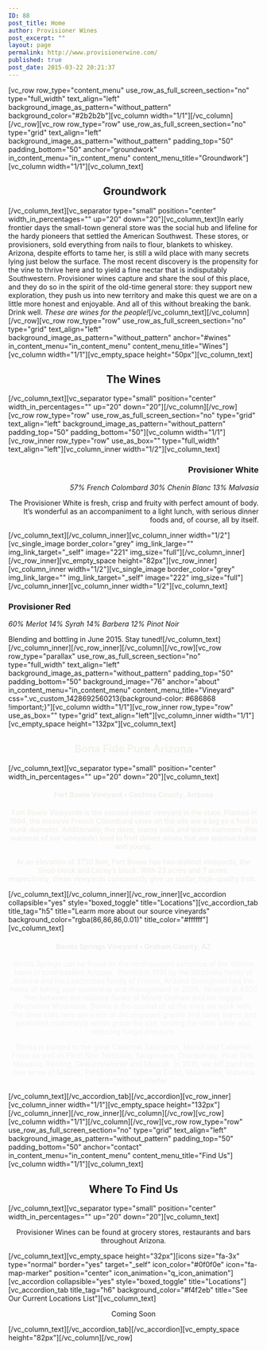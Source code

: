 ```yaml
---
ID: 88
post_title: Home
author: Provisioner Wines
post_excerpt: ""
layout: page
permalink: http://www.provisionerwine.com/
published: true
post_date: 2015-03-22 20:21:37
---
```

[vc_row row_type="content_menu" use_row_as_full_screen_section="no" type="full_width" text_align="left" background_image_as_pattern="without_pattern" background_color="#2b2b2b"][vc_column width="1/1"][/vc_column][/vc_row][vc_row row_type="row" use_row_as_full_screen_section="no" type="grid" text_align="left" background_image_as_pattern="without_pattern" padding_top="50" padding_bottom="50" anchor="groundwork" in_content_menu="in_content_menu" content_menu_title="Groundwork"][vc_column width="1/1"][vc_column_text]
<h2 style="text-align: center;"> Groundwork</h2>
[/vc_column_text][vc_separator type="small" position="center" width_in_percentages="" up="20" down="20"][vc_column_text]In early frontier days the small-town general store was the social hub and lifeline for the hardy pioneers that settled the American Southwest. These stores, or provisioners, sold everything from nails to flour, blankets to whiskey. Arizona, despite efforts to tame her, is still a wild place with many secrets lying just below the surface. The most recent discovery is the propensity for the vine to thrive here and to yield a fine nectar that is indisputably Southwestern. Provisioner wines capture and share the soul of this place, and they do so in the spirit of the old-time general store: they support new exploration, they push us into new territory and make this quest we are on a little more honest and enjoyable. And all of this without breaking the bank. Drink well. <em>These are wines for the people!</em>[/vc_column_text][/vc_column][/vc_row][vc_row row_type="row" use_row_as_full_screen_section="no" type="grid" text_align="left" background_image_as_pattern="without_pattern" anchor="#wines" in_content_menu="in_content_menu" content_menu_title="Wines"][vc_column width="1/1"][vc_empty_space height="50px"][vc_column_text]
<h2 style="text-align: center;">The Wines</h2>
[/vc_column_text][vc_separator type="small" position="center" width_in_percentages="" up="20" down="20"][/vc_column][/vc_row][vc_row row_type="row" use_row_as_full_screen_section="no" type="grid" text_align="left" background_image_as_pattern="without_pattern" padding_top="50" padding_bottom="50"][vc_column width="1/1"][vc_row_inner row_type="row" use_as_box="" type="full_width" text_align="left"][vc_column_inner width="1/2"][vc_column_text]
<h3 style="text-align: right;">Provisioner White</h3>
<p style="text-align: right;"><em>57% French Colombard 30% Chenin Blanc 13% Malvasia</em></p>
<p style="text-align: right;">The Provisioner White is fresh, crisp and fruity with perfect amount of body. It’s wonderful as an accompaniment to a light lunch, with serious dinner foods and, of course, all by itself.</p>
[/vc_column_text][/vc_column_inner][vc_column_inner width="1/2"][vc_single_image border_color="grey" img_link_large="" img_link_target="_self" image="221" img_size="full"][/vc_column_inner][/vc_row_inner][vc_empty_space height="82px"][vc_row_inner][vc_column_inner width="1/2"][vc_single_image border_color="grey" img_link_large="" img_link_target="_self" image="222" img_size="full"][/vc_column_inner][vc_column_inner width="1/2"][vc_column_text]
<h3>Provisioner Red</h3>
<em>60% Merlot 14% Syrah 14% Barbera 12% Pinot Noir</em>

Blending and bottling in June 2015. Stay tuned![/vc_column_text][/vc_column_inner][/vc_row_inner][/vc_column][/vc_row][vc_row row_type="parallax" use_row_as_full_screen_section="no" type="full_width" text_align="left" background_image_as_pattern="without_pattern" padding_top="50" padding_bottom="50" background_image="76" anchor="about" in_content_menu="in_content_menu" content_menu_title="Vineyard" css=".vc_custom_1428692560213{background-color: #686868 !important;}"][vc_column width="1/1"][vc_row_inner row_type="row" use_as_box="" type="grid" text_align="left"][vc_column_inner width="1/1"][vc_empty_space height="132px"][vc_column_text]
<h2 style="text-align: center;"><span style="color: #f4f2eb;">Bona Fide Pure Arizona</span></h2>
[/vc_column_text][vc_separator type="small" position="center" width_in_percentages="" up="20" down="20"][vc_column_text]
<h4 style="text-align: center;"><span style="color: #f2eee9;">Fort Bowie Vineyard • Cochise County, Arizona</span></h4>
<p style="text-align: center;"><span style="color: #f2eee9; font-weight: 500;"> Fort Bowie Vineyards is the second oldest vineyard in the state. Planted in 1984, the massive French Colombard vines on the site are a big as a foot in trunk diameter. Additionally, the deep, loamy soils and warm summers (the warmest of our vineyards) lend to fruit driven wines that are approachable and young.</span></p>
<p style="text-align: center;"><span style="color: #f2eee9; font-weight: 500;">At an elevation of 3750 feet, Fort Bowie has two distinct vineyards, the Shop block and Lacey’s block. With 23 acres and 7 acres, respectively, these vineyards consistently give us stellar, high-quality fruit. </span></p>
[/vc_column_text][/vc_column_inner][/vc_row_inner][vc_accordion collapsible="yes" style="boxed_toggle" title="Locations"][vc_accordion_tab title_tag="h5" title="Learm more about our source vineyards" background_color="rgba(86,86,86,0.01)" title_color="#ffffff"][vc_column_text]
<div class="wpb_text_column wpb_content_element ">
<div class="wpb_wrapper">
<h4 style="text-align: center;"><span style="color: #f2eded;">Bonita Springs Vineyard • Graham County, AZ</span></h4>
<p style="text-align: center;"><span style="color: #f5f0f0;">Bonita Springs can be found on the northwestern extremus of the Willcox basin in southeastern Arizona.  Planted in 1991 by the Minchella family of Arizona and the Lescombes family of France, Arizona Stronghold had the honor of taking over ownership and management in 2009.  Nestled at 4300 feet between the massive flanks of Mount Graham and the rugged Winchester Mountains, Bonita is the coolest of all the sites we work with.  The deep soils here are a mix of decomposed granite and valley loams and persistent <em>mistral</em>style winds grace the site, cooling the vines while also reducing fungal pressure.</span></p>
<p style="text-align: center;"><span style="color: #f5f0f0;">Bonita is planted to the great Cabernet Sauvignon, Merlot and Cabernet Franc as well as Pinot Noir, Nebbiolo, Sangiovese, Chardonnay, Pinot Gris, Malvasia, Riesling, Gewurztraminer and Muscat.  In 2015, we will plant ten new acres of Malbec, Petite Verdot, Cabernet Franc, Mourvedre, Malvasia and Cabernet Pfeffer.</span></p>

</div>
</div>
[/vc_column_text][/vc_accordion_tab][/vc_accordion][vc_row_inner][vc_column_inner width="1/1"][vc_empty_space height="132px"][/vc_column_inner][/vc_row_inner][/vc_column][/vc_row][vc_row][vc_column width="1/1"][/vc_column][/vc_row][vc_row row_type="row" use_row_as_full_screen_section="no" type="grid" text_align="left" background_image_as_pattern="without_pattern" padding_top="50" padding_bottom="50" anchor="contact" in_content_menu="in_content_menu" content_menu_title="Find Us"][vc_column width="1/1"][vc_column_text]
<h2 style="text-align: center;">Where To Find Us</h2>
[/vc_column_text][vc_separator type="small" position="center" width_in_percentages="" up="20" down="20"][vc_column_text]
<p style="text-align: center;">Provisioner Wines can be found at grocery stores, restaurants and bars throughout Arizona.</p>
[/vc_column_text][vc_empty_space height="32px"][icons size="fa-3x" type="normal" border="yes" target="_self" icon_color="#0f0f0e" icon="fa-map-marker" position="center" icon_animation="q_icon_animation"][vc_accordion collapsible="yes" style="boxed_toggle" title="Locations"][vc_accordion_tab title_tag="h6" background_color="#f4f2eb" title="See Our Current Locations List"][vc_column_text]
<p style="text-align: center;">Coming Soon</p>
[/vc_column_text][/vc_accordion_tab][/vc_accordion][vc_empty_space height="82px"][/vc_column][/vc_row]